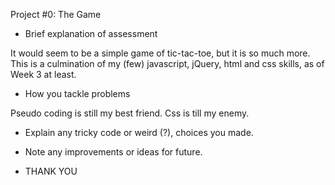 Project #0: The Game

- Brief explanation of assessment

It would seem to be a simple game of tic-tac-toe, but it is so much more. This is a culmination of my (few) javascript, jQuery, html and css skills, as of Week 3 at least.

- How you tackle problems

Pseudo coding is still my best friend. Css is till my enemy.

- Explain any tricky code or weird (?), choices you made.



- Note any improvements or ideas for future.



- THANK YOU
